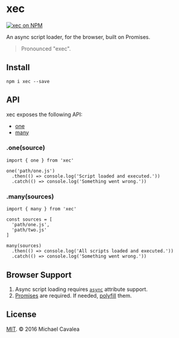 # xec

[![xec on NPM](https://img.shields.io/npm/v/xec.svg?style=flat-square)](https://www.npmjs.com/package/xec)

An async script loader, for the browser, built on Promises.

> Pronounced "exec".

## Install

```
npm i xec --save
```

## API

xec exposes the following API:

* [one](#onesource)
* [many](#manysources)

### .one(source)

```es6
import { one } from 'xec'

one('path/one.js')
  .then(() => console.log('Script loaded and executed.'))
  .catch(() => console.log('Something went wrong.'))
```

### .many(sources)

```es6
import { many } from 'xec'

const sources = [
  'path/one.js',
  'path/two.js'
]

many(sources)
  .then(() => console.log('All scripts loaded and executed.'))
  .catch(() => console.log('Something went wrong.'))
```

## Browser Support

1. Async script loading requires [`async`](http://caniuse.com/#search=async) attribute support.
2. [Promises](http://caniuse.com/#search=promises) are required. If needed, [polyfill](https://github.com/stefanpenner/es6-promise) them.

## License

[MIT](https://opensource.org/licenses/MIT). © 2016 Michael Cavalea
